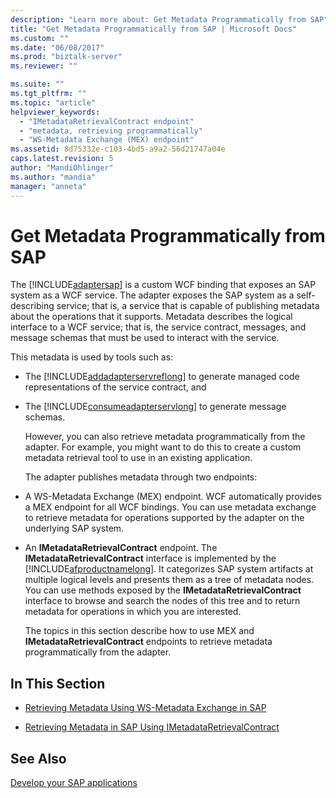```yaml
---
description: "Learn more about: Get Metadata Programmatically from SAP"
title: "Get Metadata Programmatically from SAP | Microsoft Docs"
ms.custom: ""
ms.date: "06/08/2017"
ms.prod: "biztalk-server"
ms.reviewer: ""

ms.suite: ""
ms.tgt_pltfrm: ""
ms.topic: "article"
helpviewer_keywords: 
  - "IMetadataRetrievalContract endpoint"
  - "metadata, retrieving programmatically"
  - "WS-Metadata Exchange (MEX) endpoint"
ms.assetid: 8d75332e-c103-4bd5-a9a2-56d21747a04e
caps.latest.revision: 5
author: "MandiOhlinger"
ms.author: "mandia"
manager: "anneta"
---
```

# Get Metadata Programmatically from SAP
The [!INCLUDE[adaptersap](../../includes/adaptersap-md.md)] is a custom WCF binding that exposes an SAP system as a WCF service. The adapter exposes the SAP system as a self-describing service; that is, a service that is capable of publishing metadata about the operations that it supports. Metadata describes the logical interface to a WCF service; that is, the service contract, messages, and message schemas that must be used to interact with the service.  
  
 This metadata is used by tools such as:  
  
- The [!INCLUDE[addadapterservreflong](../../includes/addadapterservreflong-md.md)] to generate managed code representations of the service contract, and  
  
- The [!INCLUDE[consumeadapterservlong](../../includes/consumeadapterservlong-md.md)] to generate message schemas.  
  
  However, you can also retrieve metadata programmatically from the adapter. For example, you might want to do this to create a custom metadata retrieval tool to use in an existing application.  
  
  The adapter publishes metadata through two endpoints:  
  
- A WS-Metadata Exchange (MEX) endpoint. WCF automatically provides a MEX endpoint for all WCF bindings. You can use metadata exchange to retrieve metadata for operations supported by the adapter on the underlying SAP system.  
  
- An **IMetadataRetrievalContract** endpoint. The **IMetadataRetrievalContract** interface is implemented by the [!INCLUDE[afproductnamelong](../../includes/afproductnamelong-md.md)]. It categorizes SAP system artifacts at multiple logical levels and presents them as a tree of metadata nodes. You can use methods exposed by the **IMetadataRetrievalContract** interface to browse and search the nodes of this tree and to return metadata for operations in which you are interested.  
  
  The topics in this section describe how to use MEX and **IMetadataRetrievalContract** endpoints to retrieve metadata programmatically from the adapter.  
  
## In This Section  
  
-   [Retrieving Metadata Using WS-Metadata Exchange in SAP](../../adapters-and-accelerators/adapter-sap/get-metadata-using-ws-metadata-exchange-in-sap.md)  
  
-   [Retrieving Metadata in SAP Using IMetadataRetrievalContract](../../adapters-and-accelerators/adapter-sap/get-metadata-in-sap-using-imetadataretrievalcontract.md)  
  
## See Also  
[Develop your SAP applications](../../adapters-and-accelerators/adapter-sap/develop-your-sap-applications.md)
